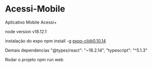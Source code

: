 # Acessi-Mobile
Aplicativo Mobile Acessi+

node version
v18.12.1

instalação do expo 
npm install -g expo-cli@0.10.14

Demais dependencias 
"@types/react": "~18.2.14",
"typescript": "^5.1.3"


Rodar o projeto
npm run web
